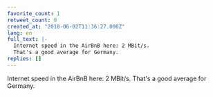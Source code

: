 ```yaml
---
favorite_count: 1
retweet_count: 0
created_at: "2018-06-02T11:36:27.000Z"
lang: en
full_text: |-
  Internet speed in the AirBnB here: 2 MBit/s. 
  That's a good average for Germany.
replies: []
---
```


Internet speed in the AirBnB here: 2 MBit/s. That's a good average for Germany.
